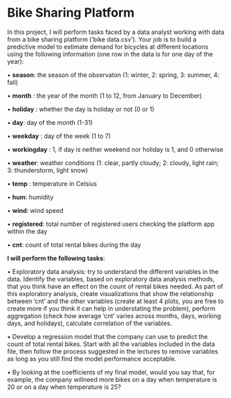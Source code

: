 # Bike Sharing Platform

In this project, I will perform tasks faced by a data analyst working with data from a bike sharing platform (’bike data.csv’). Your job is to build a predictive   model to estimate demand for bicycles at different locations using the following information (one row in the data is for one day of the year):

• **season**: the season of the observaton (1: winter, 2: spring, 3: summer, 4: fall)

• **month** : the year of the month (1 to 12, from January to December)

• **holiday** : whether the day is holiday or not (0 or 1)

• **day**: day of the month (1-31)

• **weekday** : day of the week (1 to 7)

• **workingday** : 1, if day is neither weekend nor holiday is 1, and 0 otherwise

• **weather**: weather conditions (1: clear, partly cloudy; 2: cloudy, light rain; 3: thunderstorm, light snow)

• **temp** : temperature in Celsius

• **hum**: humidity

• **wind**: wind speed

• **registered**: total number of registered users checking the platform app within the day

• **cnt**: count of total rental bikes during the day <br />


**I will perform the following tasks**:<br />

• Exploratory data analysis: try to understand the different variables in the data. Identify the variables, based on exploratory data analysis methods, that you think have an effect on the count of rental bikes needed. As part of this exploratory analysis, create visualizations that show the relationship between ’cnt’ and the other variables (create at least 4 plots, you are free to create more if you think it can help in understating the problem), perform aggregation (check how average ’cnt’ varies across months, days, working days, and holidays), calculate correlation of the variables.

• Develop a regression model that the company can use to predict the count of total rental bikes. Start with all the variables included in the data file, then follow the process suggested in the lectures to remove variables as long as you still find the model performance acceptable.

• By looking at the coefficients of my final model, would you say that, for example, the company willneed more bikes on a day when temperature is 20 or on a day when temperature is 25?
